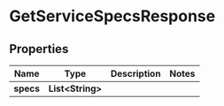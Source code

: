 

# GetServiceSpecsResponse


## Properties

| Name | Type | Description | Notes |
|------------ | ------------- | ------------- | -------------|
|**specs** | **List&lt;String&gt;** |  |  |



